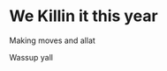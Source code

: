 <!DOCTYPE html>
<html>
<head>
<title> EMoney Worldwide </title>
<meta name="text:Font Size" content"12px"/>
<meta name="text:Title Size" content"20px"/>
<meta name="color:Text" content="008000"/>
</head>
<h1> We Killin it this year </h1>
<p> Making moves and allat </p>
<body>
  Wassup yall 
</body>
  



</html>

